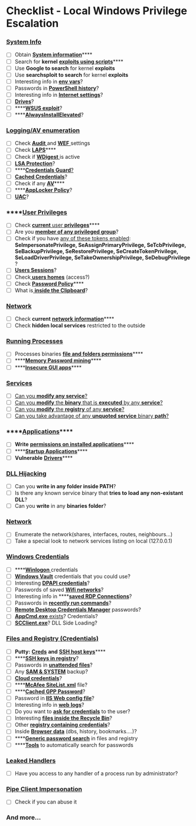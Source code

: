 # Checklist - Local Windows Privilege Escalation

### [System Info](windows-local-privilege-escalation/#system-info)

* [ ] Obtain [**System information**](./tutorials/WindowsPenTest/windows-local-privilege-escalation/#system-info)\*\*\*\*
* [ ] Search for **kernel** [**exploits using scripts**](./tutorials/WindowsPenTest/windows-local-privilege-escalation/#version-exploits)\*\*\*\*
* [ ] Use **Google to search** for kernel **exploits**
* [ ] Use **searchsploit to search** for kernel **exploits**
* [ ] Interesting info in [**env vars**](./tutorials/WindowsPenTest/windows-local-privilege-escalation/#environment)?
* [ ] Passwords in [**PowerShell history**](./tutorials/WindowsPenTest/windows-local-privilege-escalation/#powershell-history)?
* [ ] Interesting info in [**Internet settings**](./tutorials/WindowsPenTest/windows-local-privilege-escalation/#internet-settings)?
* [ ] [**Drives**](./tutorials/WindowsPenTest/windows-local-privilege-escalation/#drives)?
* [ ] \*\*\*\*[**WSUS exploit**](windows-local-privilege-escalation/#wsus)?
* [ ] \*\*\*\*[**AlwaysInstallElevated**](./tutorials/WindowsPenTest/windows-local-privilege-escalation/#alwaysinstallelevated)?

### [Logging/AV enumeration](./tutorials/WindowsPenTest/windows-local-privilege-escalation/#enumeration)

* [ ] Check [**Audit** ](./tutorials/WindowsPenTest/windows-local-privilege-escalation/#audit-settings)and [**WEF** ](./tutorials/WindowsPenTest/windows-local-privilege-escalation/#wef)settings
* [ ] Check [**LAPS**](./tutorials/WindowsPenTest/windows-local-privilege-escalation/#laps)\*\*\*\*
* [ ] Check if [**WDigest** ](./tutorials/WindowsPenTest/windows-local-privilege-escalation/#wdigest)is active
* [ ] [**LSA Protection**](./tutorials/WindowsPenTest/windows-local-privilege-escalation/#lsa-protection)?
* [ ] \*\*\*\*[**Credentials Guard**](./tutorials/WindowsPenTest/windows-local-privilege-escalation/#credentials-guard)[?](windows-local-privilege-escalation/#cached-credentials)
* [ ] [**Cached Credentials**](./tutorials/WindowsPenTest/windows-local-privilege-escalation/#cached-credentials)?
* [ ] Check if any [**AV**](./tutorials/WindowsPenTest/windows-local-privilege-escalation/#av)\*\*\*\*
* [ ] \*\*\*\*[**AppLocker Policy**](./tutorials/WindowsPenTest/windows-local-privilege-escalation/#applocker-policy)?
* [ ] [**UAC**](./tutorials/WindowsPenTest/windows-local-privilege-escalation/#uac)?

### \*\*\*\*[**User Privileges**](./tutorials/WindowsPenTest/windows-local-privilege-escalation/#users-and-groups)

* [ ] Check [**current** user **privileges**](./tutorials/WindowsPenTest/windows-local-privilege-escalation/#users-and-groups)\*\*\*\*
* [ ] Are you [**member of any privileged group**](./tutorials/WindowsPenTest/windows-local-privilege-escalation/#privileged-groups)?
* [ ] Check if you have [any of these tokens enabled](./tutorials/WindowsPenTest/windows-local-privilege-escalation/#token-manipulation): **SeImpersonatePrivilege, SeAssignPrimaryPrivilege, SeTcbPrivilege, SeBackupPrivilege, SeRestorePrivilege, SeCreateTokenPrivilege, SeLoadDriverPrivilege, SeTakeOwnershipPrivilege, SeDebugPrivilege** ?
* [ ] [**Users Sessions**](./tutorials/WindowsPenTest/windows-local-privilege-escalation/#logged-users-sessions)?
* [ ] Check[ **users homes**](./tutorials/WindowsPenTest/windows-local-privilege-escalation/#home-folders) \(access?\)
* [ ] Check [**Password Policy**](./tutorials/WindowsPenTest/windows-local-privilege-escalation/#password-policy)\*\*\*\*
* [ ] What is[ **inside the Clipboard**](./tutorials/WindowsPenTest/windows-local-privilege-escalation/#get-the-content-of-the-clipboard)?

### [Network](windows-local-privilege-escalation/#network)

* [ ] Check **current** [**network** **information**](./tutorials/WindowsPenTest/windows-local-privilege-escalation/#network)\*\*\*\*
* [ ] Check **hidden local services** restricted to the outside

### [Running Processes](./tutorials/WindowsPenTest/windows-local-privilege-escalation/#running-processes)

* [ ] Processes binaries [**file and folders permissions**](./tutorials/WindowsPenTest/windows-local-privilege-escalation/#file-and-folder-permissions)\*\*\*\*
* [ ] \*\*\*\*[**Memory Password mining**](./tutorials/WindowsPenTest/windows-local-privilege-escalation/#memory-password-mining)\*\*\*\*
* [ ] \*\*\*\*[**Insecure GUI apps**](./tutorials/WindowsPenTest/windows-local-privilege-escalation/#insecure-gui-apps)\*\*\*\*

### [Services](./tutorials/WindowsPenTest/windows-local-privilege-escalation/#services)

* [ ] [Can you **modify any service**?](./tutorials/WindowsPenTest/windows-local-privilege-escalation/#permissions)
* [ ] [Can you **modify** the **binary** that is **executed** by any **service**?](./tutorials/WindowsPenTest/windows-local-privilege-escalation/#modify-service-binary-path)
* [ ] [Can you **modify** the **registry** of any **service**?](./tutorials/WindowsPenTest/windows-local-privilege-escalation/#services-registry-permissions)
* [ ] [Can you take advantage of any **unquoted service** binary **path**?](./tutorials/WindowsPenTest/windows-local-privilege-escalation/#unquoted-service-paths)

### \*\*\*\*[**Applications**](./tutorials/WindowsPenTest/windows-local-privilege-escalation/#applications)\*\*\*\*

* [ ] **Write** [**permissions on installed applications**](./tutorials/WindowsPenTest/windows-local-privilege-escalation/#write-permissions)\*\*\*\*
* [ ] \*\*\*\*[**Startup Applications**](./tutorials/WindowsPenTest/windows-local-privilege-escalation/#run-at-startup)\*\*\*\*
* [ ] **Vulnerable** [**Drivers**](./tutorials/WindowsPenTest/windows-local-privilege-escalation/#drivers)\*\*\*\*

### [DLL Hijacking](./tutorials/WindowsPenTest/windows-local-privilege-escalation/#path-dll-hijacking)

* [ ] Can you **write in any folder inside PATH**?
* [ ] Is there any known service binary that **tries to load any non-existant DLL**?
* [ ] Can you **write** in any **binaries folder**?

### [Network](./tutorials/WindowsPenTest/windows-local-privilege-escalation/#network)

* [ ] Enumerate the network\(shares, interfaces, routes, neighbours...\)
* [ ] Take a special look to network services listing on local \(127.0.0.1\)

### [Windows Credentials](./tutorials/WindowsPenTest/windows-local-privilege-escalation/#windows-credentials)

* [ ] \*\*\*\*[**Winlogon** ](./tutorials/WindowsPenTest/windows-local-privilege-escalation/#winlogon-credentials)credentials
* [ ] [**Windows Vault**](./tutorials/WindowsPenTest/windows-local-privilege-escalation/#windows-vault) credentials that you could use?
* [ ] Interesting [**DPAPI credentials**](./tutorials/WindowsPenTest/windows-local-privilege-escalation/#dpapi)?
* [ ] Passwords of saved [**Wifi networks**](./tutorials/WindowsPenTest/windows-local-privilege-escalation/#wifi)?
* [ ] Interesting info in ****[**saved RDP Connections**](windows-local-privilege-escalation/#saved-rdp-connections)?
* [ ] Passwords in [**recently run commands**](./tutorials/WindowsPenTest/windows-local-privilege-escalation/#recently-run-commands)?
* [ ] [**Remote Desktop Credentials Manager**](./tutorials/WindowsPenTest/windows-local-privilege-escalation/#remote-desktop-credential-manager) passwords?
* [ ] [**AppCmd.exe** exists](./tutorials/WindowsPenTest/windows-local-privilege-escalation/#appcmd-exe)? Credentials?
* [ ] [**SCClient.exe**](./tutorials/WindowsPenTest/windows-local-privilege-escalation/#scclient-sccm)? DLL Side Loading?

### [Files and Registry \(Credentials\)](./tutorials/WindowsPenTest/windows-local-privilege-escalation/#files-and-registry-credentials)

* [ ] **Putty:** [**Creds**](./tutorials/WindowsPenTest/windows-local-privilege-escalation/#putty-creds) **and** [**SSH host keys**](windows-local-privilege-escalation/#putty-ssh-host-keys)\*\*\*\*
* [ ] \*\*\*\*[**SSH keys in registry**](./tutorials/WindowsPenTest/windows-local-privilege-escalation/#ssh-keys-in-registry)?
* [ ] Passwords in [**unattended files**](./tutorials/WindowsPenTest/windows-local-privilege-escalation/#unattended-files)?
* [ ] Any [**SAM & SYSTEM**](./tutorials/WindowsPenTest/windows-local-privilege-escalation/#sam-and-system-backups) backup?
* [ ] [**Cloud credentials**](./tutorials/WindowsPenTest/windows-local-privilege-escalation/#cloud-credentials)?
* [ ] \*\*\*\*[**McAfee SiteList.xml**](./tutorials/WindowsPenTest/windows-local-privilege-escalation/#mcafee-sitelist-xml) file?
* [ ] \*\*\*\*[**Cached GPP Password**](./tutorials/WindowsPenTest/windows-local-privilege-escalation/#cached-gpp-pasword)?
* [ ] Password in [**IIS Web config file**](./tutorials/WindowsPenTest/windows-local-privilege-escalation/#iis-web-config)?
* [ ] Interesting info in [**web** **logs**](./tutorials/WindowsPenTest/windows-local-privilege-escalation/#logs)?
* [ ] Do you want to [**ask for credentials**](./tutorials/WindowsPenTest/windows-local-privilege-escalation/#ask-for-credentials) to the user?
* [ ] Interesting [**files inside the Recycle Bin**](./tutorials/WindowsPenTest/windows-local-privilege-escalation/#credentials-in-the-recyclebin)?
* [ ] Other [**registry containing credentials**](windows-local-privilege-escalation/#inside-the-registry)?
* [ ] Inside [**Browser data**](./tutorials/WindowsPenTest/windows-local-privilege-escalation/#browsers-history) \(dbs, history, bookmarks....\)?
* [ ] \*\*\*\*[**Generic password search**](./tutorials/WindowsPenTest/windows-local-privilege-escalation/#generic-password-search-in-files-and-registry) in files and registry
* [ ] \*\*\*\*[**Tools**](./tutorials/WindowsPenTest/windows-local-privilege-escalation/#tools-that-search-for-passwords) to automatically search for passwords

### [Leaked Handlers](./tutorials/WindowsPenTest/windows-local-privilege-escalation/#leaked-handlers)

* [ ] Have you access to any handler of a process run by administrator?

### [Pipe Client Impersonation](./tutorials/WindowsPenTest/windows-local-privilege-escalation/#named-pipe-client-impersonation)

* [ ] Check if you can abuse it

### And more...
